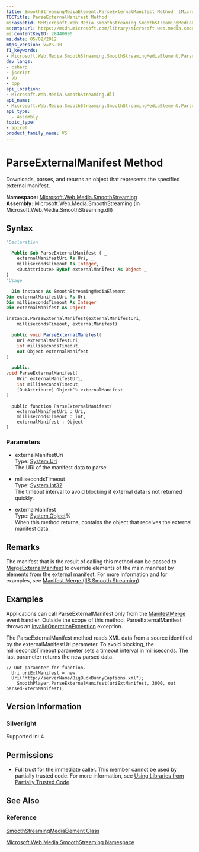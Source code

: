 ```yaml
---
title: SmoothStreamingMediaElement.ParseExternalManifest Method  (Microsoft.Web.Media.SmoothStreaming)
TOCTitle: ParseExternalManifest Method
ms:assetid: M:Microsoft.Web.Media.SmoothStreaming.SmoothStreamingMediaElement.ParseExternalManifest(System.Uri,System.Int32,System.Object@)
ms:mtpsurl: https://msdn.microsoft.com/library/microsoft.web.media.smoothstreaming.smoothstreamingmediaelement.parseexternalmanifest(v=VS.90)
ms:contentKeyID: 28440990
ms.date: 05/02/2012
mtps_version: v=VS.90
f1_keywords:
- Microsoft.Web.Media.SmoothStreaming.SmoothStreamingMediaElement.ParseExternalManifest
dev_langs:
- csharp
- jscript
- vb
- cpp
api_location:
- Microsoft.Web.Media.SmoothStreaming.dll
api_name:
- Microsoft.Web.Media.SmoothStreaming.SmoothStreamingMediaElement.ParseExternalManifest
api_type:
  - Assembly
topic_type:
- apiref
product_family_name: VS
---
```


# ParseExternalManifest Method

Downloads, parses, and returns an object that represents the specified external manifest.

**Namespace:**  [Microsoft.Web.Media.SmoothStreaming](microsoft-web-media-smoothstreaming-namespace_1.md)  
**Assembly:**  Microsoft.Web.Media.SmoothStreaming (in Microsoft.Web.Media.SmoothStreaming.dll)

## Syntax

```vb
'Declaration

  Public Sub ParseExternalManifest ( _
    externalManifestUri As Uri, _
    millisecondsTimeout As Integer, _
    <OutAttribute> ByRef externalManifest As Object _
)
'Usage

  Dim instance As SmoothStreamingMediaElement
Dim externalManifestUri As Uri
Dim millisecondsTimeout As Integer
Dim externalManifest As Object

instance.ParseExternalManifest(externalManifestUri, _
    millisecondsTimeout, externalManifest)
```

```csharp
  public void ParseExternalManifest(
    Uri externalManifestUri,
    int millisecondsTimeout,
    out Object externalManifest
)
```

```cpp
  public:
void ParseExternalManifest(
    Uri^ externalManifestUri, 
    int millisecondsTimeout, 
    [OutAttribute] Object^% externalManifest
)
```

```jscript
  public function ParseExternalManifest(
    externalManifestUri : Uri, 
    millisecondsTimeout : int, 
    externalManifest : Object
)
```

### Parameters

  - externalManifestUri  
    Type: [System.Uri](https://msdn.microsoft.com/library/txt7706a)  
    The URI of the manifest data to parse.  

<!-- end list -->

  - millisecondsTimeout  
    Type: [System.Int32](https://msdn.microsoft.com/library/td2s409d)  
    The timeout interval to avoid blocking if external data is not returned quickly.  

<!-- end list -->

  - externalManifest  
    Type: [System.Object](https://msdn.microsoft.com/library/e5kfa45b)%  
    When this method returns, contains the object that receives the external manifest data.  

## Remarks

The manifest that is the result of calling this method can be passed to [MergeExternalManifest](smoothstreamingmediaelement-mergeexternalmanifest-method-microsoft-web-media-smoothstreaming_1.md) to override elements of the main manifest by elements from the external manifest. For more information and for examples, see [Manifest Merge (IIS Smooth Streaming)](manifest-merge.md).

## Examples

Applications can call ParseExternalManifest only from the [ManifestMerge](smoothstreamingmediaelement-manifestmerge-event-microsoft-web-media-smoothstreaming_1.md) event handler. Outside the scope of this method, ParseExternalManifest throws an [InvalidOperationException](https://msdn.microsoft.com/library/2asft85a) exception.

The ParseExternalManifest method reads XML data from a source identified by the externalManifestUri parameter. To avoid blocking, the millisecondsTimeout parameter sets a timeout interval in milliseconds. The last parameter returns the new parsed data.

    // Out parameter for function.
      Uri uriExtManifest = new 
      Uri("http://serverName/BigBuckBunnyCaptions.xml");
        SmoothPlayer.ParseExternalManifest(uriExtManifest, 3000, out parsedExternManifest);

## Version Information

### Silverlight

Supported in: 4  

## Permissions

  - Full trust for the immediate caller. This member cannot be used by partially trusted code. For more information, see [Using Libraries from Partially Trusted Code](https://msdn.microsoft.com/library/8skskf63).

## See Also

### Reference

[SmoothStreamingMediaElement Class](smoothstreamingmediaelement-class-microsoft-web-media-smoothstreaming_1.md)

[Microsoft.Web.Media.SmoothStreaming Namespace](microsoft-web-media-smoothstreaming-namespace_1.md)
